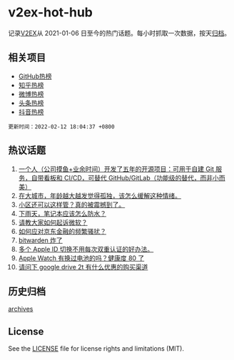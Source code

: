 # v2ex-hot-hub

 记录[V2EX](https://www.v2ex.com/)从 2021-01-06 日至今的热门话题。每小时抓取一次数据，按天[归档](archives)。
 
 ## 相关项目

- [GitHub热榜](https://github.com/snaildev/github-hot-hub)
- [知乎热榜](https://github.com/snaildev/zhihu-hot-hub)
- [微博热榜](https://github.com/snaildev/weibo-hot-hub)
- [头条热榜](https://github.com/snaildev/toutiao-hot-hub)
- [抖音热榜](https://github.com/snaildev/douyin-hot-hub)


 `更新时间：2022-02-12 18:04:37 +0800`

## 热议话题

1. [一个人（公司摸鱼+业余时间）开发了五年的开源项目：可用于自建 Git 服务，自带看板和 CI/CD，可替代 GitHub/GitLab（功能级的替代，而非小而美）](https://www.v2ex.com/t/833320)
1. [在大城市，年龄越大越发觉得孤独，该怎么缓解这种情绪。](https://www.v2ex.com/t/833351)
1. [小区还可以这样管？真的被震撼到了。](https://www.v2ex.com/t/833300)
1. [下雨天，笔记本应该怎么防水？](https://www.v2ex.com/t/833311)
1. [请教大家如何起诉微软？](https://www.v2ex.com/t/833298)
1. [如何应对京东金融的频繁骚扰？](https://www.v2ex.com/t/833343)
1. [bitwarden 炸了](https://www.v2ex.com/t/833284)
1. [多个 Apple ID 切换不用每次双重认证的好办法。](https://www.v2ex.com/t/833395)
1. [Apple Watch 有换过电池的吗？健康度 80 了](https://www.v2ex.com/t/833347)
1. [请问下 google drive 2t 有什么优惠的购买渠道](https://www.v2ex.com/t/833348)

## 历史归档

[archives](archives)

## License

See the [LICENSE](LICENSE) file for license rights and limitations (MIT).
